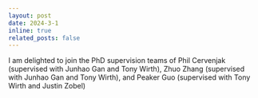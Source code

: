 ```yaml
---
layout: post
date: 2024-3-1
inline: true
related_posts: false
---
```


I am delighted to join the PhD supervision teams of Phil Cervenjak (supervised with Junhao Gan and Tony Wirth), Zhuo Zhang (supervised with Junhao Gan and Tony Wirth), and Peaker Guo (supervised with Tony Wirth and Justin Zobel)
